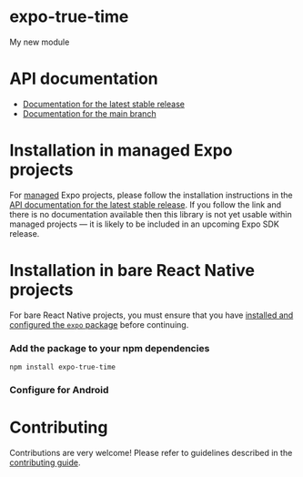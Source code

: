 # expo-true-time

My new module

# API documentation

- [Documentation for the latest stable release](https://docs.expo.dev/versions/latest/sdk/true-time/)
- [Documentation for the main branch](https://docs.expo.dev/versions/unversioned/sdk/true-time/)

# Installation in managed Expo projects

For [managed](https://docs.expo.dev/archive/managed-vs-bare/) Expo projects, please follow the installation instructions in the [API documentation for the latest stable release](#api-documentation). If you follow the link and there is no documentation available then this library is not yet usable within managed projects &mdash; it is likely to be included in an upcoming Expo SDK release.

# Installation in bare React Native projects

For bare React Native projects, you must ensure that you have [installed and configured the `expo` package](https://docs.expo.dev/bare/installing-expo-modules/) before continuing.

### Add the package to your npm dependencies

```
npm install expo-true-time
```

### Configure for Android





# Contributing

Contributions are very welcome! Please refer to guidelines described in the [contributing guide]( https://github.com/expo/expo#contributing).
